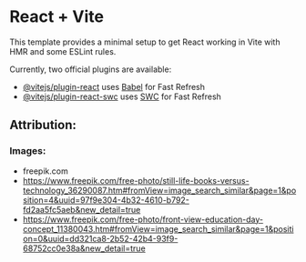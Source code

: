 # React + Vite

This template provides a minimal setup to get React working in Vite with HMR and some ESLint rules.

Currently, two official plugins are available:

- [@vitejs/plugin-react](https://github.com/vitejs/vite-plugin-react/blob/main/packages/plugin-react/README.md) uses [Babel](https://babeljs.io/) for Fast Refresh
- [@vitejs/plugin-react-swc](https://github.com/vitejs/vite-plugin-react-swc) uses [SWC](https://swc.rs/) for Fast Refresh

## Attribution:

### Images:
- freepik.com
- https://www.freepik.com/free-photo/still-life-books-versus-technology_36290087.htm#fromView=image_search_similar&page=1&position=4&uuid=97f9e304-4b32-4610-b792-fd2aa5fc5aeb&new_detail=true
- https://www.freepik.com/free-photo/front-view-education-day-concept_11380043.htm#fromView=image_search_similar&page=1&position=0&uuid=dd321ca8-2b52-42b4-93f9-68752cc0e38a&new_detail=true